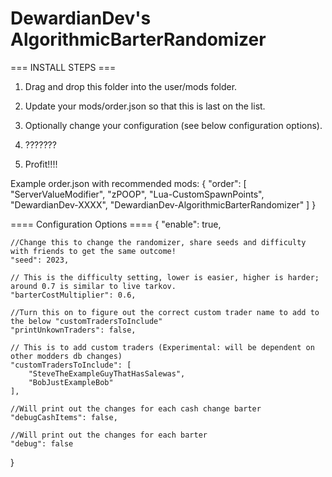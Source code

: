 
# **DewardianDev's AlgorithmicBarterRandomizer**

=== INSTALL STEPS ===

1. Drag and drop this folder into the user/mods folder.
2. Update your mods/order.json so that this is last on the list.
3. Optionally change your configuration (see below configuration options).

4. ???????

5. Profit!!!!

Example order.json with recommended mods:
{
"order": [
"ServerValueModifier",
"zPOOP",
"Lua-CustomSpawnPoints",
"DewardianDev-XXXX",
"DewardianDev-AlgorithmicBarterRandomizer"
]
}



==== Configuration Options ====
{
    "enable": true,

    //Change this to change the randomizer, share seeds and difficulty with friends to get the same outcome!
    "seed": 2023,

    // This is the difficulty setting, lower is easier, higher is harder; around 0.7 is similar to live tarkov.
    "barterCostMultiplier": 0.6,

    //Turn this on to figure out the correct custom trader name to add to the below "customTradersToInclude"
    "printUnkownTraders": false,

    // This is to add custom traders (Experimental: will be dependent on other modders db changes)
    "customTradersToInclude": [
        "SteveTheExampleGuyThatHasSalewas",
        "BobJustExampleBob"
    ],

    //Will print out the changes for each cash change barter
    "debugCashItems": false,

    //Will print out the changes for each barter
    "debug": false
}